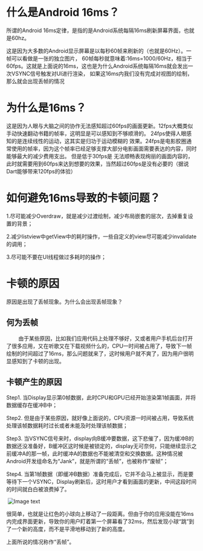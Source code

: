# 什么是Android 16ms？
所谓的Android 16ms定律，是指的是Android系统每隔16ms刷新屏幕界面，也就是60hz。
  
  这是因为大多数的Android显示屏幕是以每秒60帧来刷新的（也就是60Hz）。一帧可以看做是一张的独立图片，
60帧每秒就意味着:16ms=1000/60Hz，相当于60fps。这就是上面说的16ms，这也是为什么Android系统每隔16ms就会发出一次VSYNC信号触发对UI进行渲染，
如果这16ms内我们没有完成对视图的绘制，那么就会出现丢帧的情况
# 为什么是16ms？
这是因为人眼与大脑之间的协作无法感知超过60fps的画面更新。12fps大概类似手动快速翻动书籍的帧率，这明显是可以感知到不够顺滑的。
24fps使得人眼感知的是连续线性的运动，这其实是归功于运动模糊的 效果。24fps是电影胶圈通常使用的帧率，因为这个帧率已经足够支撑大部分电影画面需要表达的内容，同时能够最大的减少费用支出。
但是低于30fps是 无法顺畅表现绚丽的画面内容的，此时就需要用到60fps来达到想要的效果，当然超过60fps是没有必要的（据说Dart能够带来120fps的体验）
# 如何避免16ms导致的卡顿问题？
1.尽可能减少Overdraw，就是减少过渡绘制，减少布局嵌套的层次，去掉重复设置的背景；

2.减少listview中getView中的耗时操作，一些自定义的view尽可能减少invalidate的调用；

3.尽可能不要在UI线程做过多耗时的操作；
# 卡顿的原因
原因是出现了丢帧现象。为什么会出现丢帧现象？
## 何为丢帧
　　
  由于某些原因，比如我们应用代码上处理不够好，又或者用户手机后台打开了很多应用，又在听歌又在下载视频什么的，CPU一时间被占用了，导致下一帧绘制的时间超过了16ms，那么问题就来了，这时候用户就不爽了，因为用户很明显感知到了卡顿的出现。
## 卡顿产生的原因
  
  Step1. 当Display显示第0帧数据，此时CPU和GPU已经开始渲染第1帧画面，并将数据缓存在缓冲B中；

  Step2. 但是由于某些原因，就好像上面说的，CPU资源一时间被占用，导致系统处理该帧数据耗时过长或者未能及时处理该帧数据；

  Step3. 当VSYNC信号来时，display向B缓冲要数据，这下悲催了，因为缓冲B的数据还没准备好，B缓冲区这时候是被锁定的，display无可奈何，只能继续显示之前缓冲A的那一帧，此时缓冲A的数据也不能被清空和交换数据。这种情况被Android开发组命名为“Jank”，就是所谓的“丢帧”，也被称作“废帧”；

  Step4. 当第1帧数据（即缓冲B数据）准备完成后，它并不会马上被显示，而是要等待下一个VSYNC，Display刷新后，这时用户才看到画面的更新，中间这段时间的时间就白白被浪费掉了。
  
  ![Image text](http://upload-images.jianshu.io/upload_images/1371984-94e8a090b86faa44.png?imageMogr2/auto-orient/strip%7CimageView2/2/w/1240)
   
   很简单，也就是让红色的小球向上移动了一段距离。但由于你的应用没能在16ms内完成界面更新，导致你的用户盯着第一个屏幕看了32ms，然后发现小球“跳”到了一个新的高度，而不是平滑地移动到了新的高度。

上面所说的情况称作“丢帧”。
　　
  
